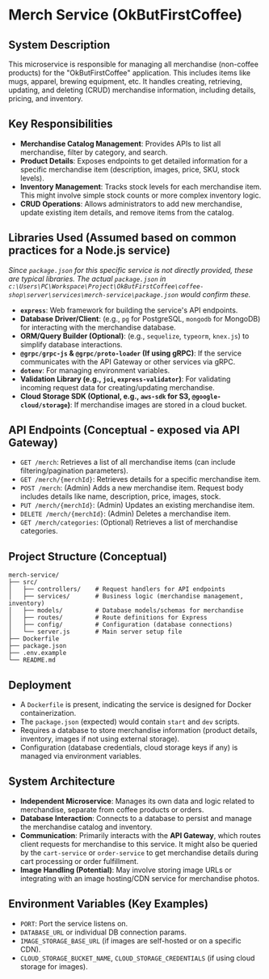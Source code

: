 # Merch Service (OkButFirstCoffee)

## System Description

This microservice is responsible for managing all merchandise (non-coffee products) for the "OkButFirstCoffee" application. This includes items like mugs, apparel, brewing equipment, etc. It handles creating, retrieving, updating, and deleting (CRUD) merchandise information, including details, pricing, and inventory.

## Key Responsibilities

- **Merchandise Catalog Management**: Provides APIs to list all merchandise, filter by category, and search.
- **Product Details**: Exposes endpoints to get detailed information for a specific merchandise item (description, images, price, SKU, stock levels).
- **Inventory Management**: Tracks stock levels for each merchandise item. This might involve simple stock counts or more complex inventory logic.
- **CRUD Operations**: Allows administrators to add new merchandise, update existing item details, and remove items from the catalog.

## Libraries Used (Assumed based on common practices for a Node.js service)

*Since `package.json` for this specific service is not directly provided, these are typical libraries. The actual `package.json` in `c:\Users\PC\Workspace\Project\OkButFirstCoffee\coffee-shop\server\services\merch-service\package.json` would confirm these.*

- **`express`**: Web framework for building the service's API endpoints.
- **Database Driver/Client**: (e.g., `pg` for PostgreSQL, `mongodb` for MongoDB) for interacting with the merchandise database.
- **ORM/Query Builder (Optional)**: (e.g., `sequelize`, `typeorm`, `knex.js`) to simplify database interactions.
- **`@grpc/grpc-js` & `@grpc/proto-loader` (If using gRPC)**: If the service communicates with the API Gateway or other services via gRPC.
- **`dotenv`**: For managing environment variables.
- **Validation Library (e.g., `joi`, `express-validator`)**: For validating incoming request data for creating/updating merchandise.
- **Cloud Storage SDK (Optional, e.g., `aws-sdk` for S3, `@google-cloud/storage`)**: If merchandise images are stored in a cloud bucket.

## API Endpoints (Conceptual - exposed via API Gateway)

- `GET /merch`: Retrieves a list of all merchandise items (can include filtering/pagination parameters).
- `GET /merch/{merchId}`: Retrieves details for a specific merchandise item.
- `POST /merch`: (Admin) Adds a new merchandise item. Request body includes details like name, description, price, images, stock.
- `PUT /merch/{merchId}`: (Admin) Updates an existing merchandise item.
- `DELETE /merch/{merchId}`: (Admin) Deletes a merchandise item.
- `GET /merch/categories`: (Optional) Retrieves a list of merchandise categories.

## Project Structure (Conceptual)

```
merch-service/
├── src/
│   ├── controllers/    # Request handlers for API endpoints
│   ├── services/       # Business logic (merchandise management, inventory)
│   ├── models/         # Database models/schemas for merchandise
│   ├── routes/         # Route definitions for Express
│   ├── config/         # Configuration (database connections)
│   └── server.js       # Main server setup file
├── Dockerfile
├── package.json
├── .env.example
└── README.md
```

## Deployment

- A `Dockerfile` is present, indicating the service is designed for Docker containerization.
- The `package.json` (expected) would contain `start` and `dev` scripts.
- Requires a database to store merchandise information (product details, inventory, images if not using external storage).
- Configuration (database credentials, cloud storage keys if any) is managed via environment variables.

## System Architecture

- **Independent Microservice**: Manages its own data and logic related to merchandise, separate from coffee products or orders.
- **Database Interaction**: Connects to a database to persist and manage the merchandise catalog and inventory.
- **Communication**: Primarily interacts with the **API Gateway**, which routes client requests for merchandise to this service. It might also be queried by the `cart-service` or `order-service` to get merchandise details during cart processing or order fulfillment.
- **Image Handling (Potential)**: May involve storing image URLs or integrating with an image hosting/CDN service for merchandise photos.

## Environment Variables (Key Examples)

- `PORT`: Port the service listens on.
- `DATABASE_URL` or individual DB connection params.
- `IMAGE_STORAGE_BASE_URL` (if images are self-hosted or on a specific CDN).
- `CLOUD_STORAGE_BUCKET_NAME`, `CLOUD_STORAGE_CREDENTIALS` (if using cloud storage for images).
